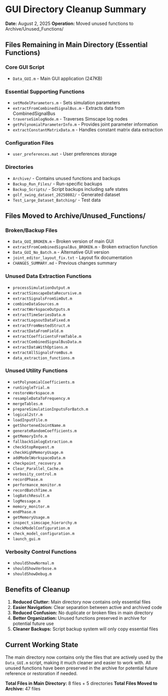 # GUI Directory Cleanup Summary

**Date:** August 2, 2025
**Operation:** Moved unused functions to Archive/Unused_Functions/

## Files Remaining in Main Directory (Essential Functions)

### Core GUI Script
- `Data_GUI.m` - Main GUI application (247KB)

### Essential Supporting Functions
- `setModelParameters.m` - Sets simulation parameters
- `extractFromCombinedSignalBus.m` - Extracts data from CombinedSignalBus
- `traverseSimlogNode.m` - Traverses Simscape log nodes
- `getPolynomialParameterInfo.m` - Provides joint parameter information
- `extractConstantMatrixData.m` - Handles constant matrix data extraction

### Configuration Files
- `user_preferences.mat` - User preferences storage

### Directories
- `Archive/` - Contains unused functions and backups
- `Backup_Run_Files/` - Run-specific backups
- `Backup_Scripts/` - Script backups including safe states
- `golf_swing_dataset_20250802/` - Generated dataset
- `Test_Large_Dataset_Batching/` - Test data

## Files Moved to Archive/Unused_Functions/

### Broken/Backup Files
- `Data_GUI_BROKEN.m` - Broken version of main GUI
- `extractFromCombinedSignalBus_BROKEN.m` - Broken extraction function
- `Data_GUI_No_Batch.m` - Alternative GUI version
- `joint_editor_layout_fix.txt` - Layout fix documentation
- `CHANGES_SUMMARY.md` - Previous changes summary

### Unused Data Extraction Functions
- `processSimulationOutput.m`
- `extractSimscapeDataRecursive.m`
- `extractSignalsFromSimOut.m`
- `combineDataSources.m`
- `extractWorkspaceOutputs.m`
- `extractTimeSeriesData.m`
- `extractLogsoutDataFixed.m`
- `extractFromNestedStruct.m`
- `extractDataFromField.m`
- `extractCoefficientsFromTable.m`
- `extractCombinedSignalBusData.m`
- `extractDataWithOptions.m`
- `extractAllSignalsFromBus.m`
- `data_extraction_functions.m`

### Unused Utility Functions
- `setPolynomialCoefficients.m`
- `runSingleTrial.m`
- `restoreWorkspace.m`
- `resampleDataToFrequency.m`
- `mergeTables.m`
- `prepareSimulationInputsForBatch.m`
- `logical2str.m`
- `loadInputFile.m`
- `getShortenedJointName.m`
- `generateRandomCoefficients.m`
- `getMemoryInfo.m`
- `fallbackSimlogExtraction.m`
- `checkStopRequest.m`
- `checkHighMemoryUsage.m`
- `addModelWorkspaceData.m`
- `checkpoint_recovery.m`
- `Clear_Parallel_Cache.m`
- `verbosity_control.m`
- `recordPhase.m`
- `performance_monitor.m`
- `recordBatchTime.m`
- `logBatchResult.m`
- `logMessage.m`
- `memory_monitor.m`
- `endPhase.m`
- `getMemoryUsage.m`
- `inspect_simscape_hierarchy.m`
- `checkModelConfiguration.m`
- `check_model_configuration.m`
- `launch_gui.m`

### Verbosity Control Functions
- `shouldShowNormal.m`
- `shouldShowVerbose.m`
- `shouldShowDebug.m`

## Benefits of Cleanup

1. **Reduced Clutter:** Main directory now contains only essential files
2. **Easier Navigation:** Clear separation between active and archived code
3. **Reduced Confusion:** No duplicate or broken files in main directory
4. **Better Organization:** Unused functions preserved in archive for potential future use
5. **Cleaner Backups:** Script backup system will only copy essential files

## Current Working State

The main directory now contains only the files that are actively used by the `Data_GUI.m` script, making it much cleaner and easier to work with. All unused functions have been preserved in the archive for potential future reference or restoration if needed.

**Total Files in Main Directory:** 8 files + 5 directories
**Total Files Moved to Archive:** 47 files
